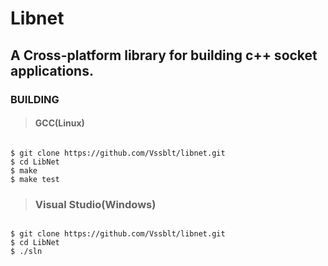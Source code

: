 Libnet
======

A Cross-platform library for building c++ socket applications.
------

###  BUILDING


> #### GCC(Linux)
```

$ git clone https://github.com/Vssblt/libnet.git
$ cd LibNet
$ make
$ make test
```


> ### Visual Studio(Windows)
```

$ git clone https://github.com/Vssblt/libnet.git
$ cd LibNet
$ ./sln
```
